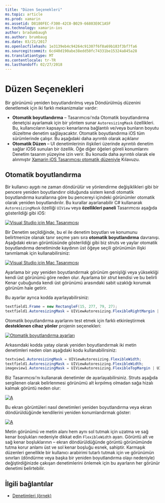 ```yaml
---
title: "Düzen Seçenekleri"
ms.topic: article
ms.prod: xamarin
ms.assetid: D8180FEC-F300-42C0-B029-66803E0C1A5F
ms.technology: xamarin-ios
author: bradumbaugh
ms.author: brumbaug
ms.date: 03/21/2017
ms.openlocfilehash: 1e3139eb4c94264c91307f6f8a69b183f3bf7fa6
ms.sourcegitcommit: 6cd40d190abe38edd50fc74331be15324a845a28
ms.translationtype: MT
ms.contentlocale: tr-TR
ms.lasthandoff: 02/27/2018
---
```

# <a name="layout-options"></a>Düzen Seçenekleri

Bir görünümü yeniden boyutlandırılmış veya Döndürülmüş düzenini denetlemek için iki farklı mekanizmalar vardır:

-  **Otomatik boyutlandırma** – Tasarımcısı'nda Otomatik boyutlandırma denetçisi ayarlamak için bir yöntem sunar `AutoresizingMask` özellikleri. Bu, kullanıcıların kapsayıcı kenarlarına bağlantılı ve/veya bunların boyutu düzeltme denetim sağlayacaktır. Otomatik boyutlandırma iOS tüm sürümlerinde çalışır. Bu aşağıdaki daha ayrıntılı olarak açıklanır
-  **Otomatik Düzen** – UI denetimlerinin ilişkileri üzerinde ayrıntılı denetim sağlar iOS6 sunulan bir özellik. Öğe diğer öğeleri göreli konumlarını Denetim tasarım yüzeyine izin verir. Bu konuda daha ayrıntılı olarak ele alınmıştır [Xamarin iOS Tasarımcısı otomatik düzeniyle](~/ios/user-interface/designer/designer-auto-layout.md) Kılavuzu.


## <a name="autosizing"></a>Otomatik boyutlandırma

Bir kullanıcı aygıtı ne zaman döndürülür ve yönlendirme değişiklikleri gibi bir pencere yeniden boyutlandırır olduğunda sistem kendi otomatik boyutlandırma kurallarına göre bu pencereyi içindeki görünümler otomatik olarak yeniden boyutlandırılır. Bu kurallar ayarlanabilir C# kullanarak `AutoresizingMask` özelliği `UIView` veya **özellikleri paneli** Tasarımcısı aşağıda gösterildiği gibi iOS:

 [ ![](layout-options-images/image41.png "Visual Studio için Mac Tasarımcısı")](layout-options-images/image41.png)

Bir Denetim seçildiğinde, bu el ile denetim boyutları ve konumunu belirtmenize olanak tanır seçme yanı sıra **otomatik boyutlandırma** davranışı. Aşağıdaki ekran görüntüsünde gösterildiği gibi biz struts ve yaylar otomatik boyutlandırma denetiminde kaydının üst öğeye seçili görünümün ilişki tanımlamak için kullanabilirsiniz:

 [ ![](layout-options-images/image42.png "Visual Studio için Mac Tasarımcısı")](layout-options-images/image42.png)

Ayarlama bir *yay* yeniden boyutlandırmak görünüm genişliği veya yüksekliği kendi üst görünümü göre neden olur. Ayarlama bir *strut* kendisi ve bu belirli Kenar çubuğunda kendi üst görünümü arasındaki sabit uzaklığı korumak görünüm hale getirir.

Bu ayarlar ayrıca kodda ayarlayabilirsiniz:

```csharp
textfield1.Frame = new RectangleF(15, 277, 79, 27);
textfield1.AutoresizingMask = UIViewAutoresizing.FlexibleRightMargin | UIViewAutoresizing.FlexibleBottomMargin;
```


Otomatik boyutlandırma ayarlarını test etmek için farklı etkinleştirmek **desteklenen cihaz yönler** projenin seçenekleri:

 [ ![](layout-options-images/image43a.png "Otomatik boyutlandırma ayarları")](layout-options-images/image43a.png)

Arkasındaki kodda yatay olarak yeniden boyutlandırmak iki metin denetimleri neden olan aşağıdaki kodu kullanabilirsiniz:

```csharp
textview1.AutoresizingMask = UIViewAutoresizing.FlexibleWidth;
textfield1.AutoresizingMask = UIViewAutoresizing.FlexibleWidth;
imageview1.AutoresizingMask = UIViewAutoresizing.FlexibleTopMargin | UIViewAutoresizing.FlexibleLeftMargin;
```


Biz Tasarımcısı'nı kullanarak denetimler de ayarlayabilirsiniz. Struts aşağıda sergilenen olarak belirlenmesi görünümü alt kırpılmış olmadan sağa hizalı kalmak görüntü neden olur:

 [ ![](layout-options-images/autoresize.png "A")](layout-options-images/autoresize.png)

Bu ekran görüntüleri nasıl denetimleri yeniden boyutlandırma veya ekran döndürüldüğünde kendilerini yeniden konumlandırmak göster:

 [ ![](layout-options-images/image44a.png "A")](layout-options-images/image44a.png)

Metin görünümü ve metin alanı hem aynı sol tutmak için uzatma ve sağ kenar boşlukları nedeniyle dikkat edin `FlexibleWidth` ayarı. Görüntü alt ve sağ kenar boşluklarının – ekran döndürüldüğünde görüntü görünümünde tutma korur anlamı üst ve sol kenar boşluğu esnek, sahiptir. Karmaşık düzenleri genellikle bir kullanıcı arabirimi tutarlı tutmak için ve görünümün sınırları (döndürme veya başka bir yeniden boyutlandırma olayı nedeniyle) değiştirdiğinizde çakışan denetimlerini önlemek için bu ayarların her görünür denetimi belirtebilir.





## <a name="related-links"></a>İlgili bağlantılar

- [Denetimleri (örnek)](https://developer.xamarin.com/samples/Controls/)
